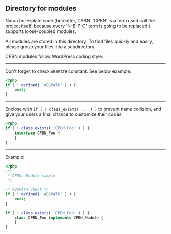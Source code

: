 Directory for modules
---------------------
Naran boilerplate code (hereafter, CPBN. 'CPBN' is a term used call the project
itself, because every 'N-B-P-C' term is going to be replaced.) supports loose-coupled modules.

All modules are stored in this directory.
To find files quickly and easily, please group your files into a subdirectory.

CPBN modules follow WordPress coding style.

---

Don't forget to check `ABSPATH` constant. See below example:
```php
<?php
if ( ! defined( 'ABSPATH' ) ) {
    exit;
}
```

---

Enclose with `if ( ! class_exists( ... ) )` to prevent name collision,
and give your users a final chance to customize their codes.
```php
<?php
if ( ! class_exists( 'CPBN_Foo' ) ) {
    interface CPBN_Foo {
    }
}
```

---

Example:
```php
<?php
/**
 * CPBN: Module sample
 */

/* ABSPATH check */
if ( ! defined( 'ABSPATH' ) ) {
	exit;
}

if ( ! class_exists( 'CPBN_Foo' ) ) {
    class CPBN_Foo implements CPBN_Module {
    }
}
```
